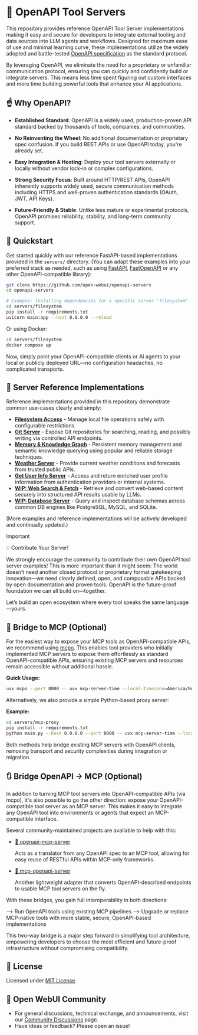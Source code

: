 # 🌟 OpenAPI Tool Servers

This repository provides reference OpenAPI Tool Server implementations making it easy and secure for developers to integrate external tooling and data sources into LLM agents and workflows. Designed for maximum ease of use and minimal learning curve, these implementations utilize the widely adopted and battle-tested [OpenAPI specification](https://www.openapis.org/) as the standard protocol.

By leveraging OpenAPI, we eliminate the need for a proprietary or unfamiliar communication protocol, ensuring you can quickly and confidently build or integrate servers. This means less time spent figuring out custom interfaces and more time building powerful tools that enhance your AI applications.

## ☝️ Why OpenAPI?

- **Established Standard**: OpenAPI is a widely used, production-proven API standard backed by thousands of tools, companies, and communities.

- **No Reinventing the Wheel**: No additional documentation or proprietary spec confusion. If you build REST APIs or use OpenAPI today, you're already set.

- **Easy Integration & Hosting**: Deploy your tool servers externally or locally without vendor lock-in or complex configurations.

- **Strong Security Focus**: Built around HTTP/REST APIs, OpenAPI inherently supports widely used, secure communication methods including HTTPS and well-proven authentication standards (OAuth, JWT, API Keys).

- **Future-Friendly & Stable**: Unlike less mature or experimental protocols, OpenAPI promises reliability, stability, and long-term community support.

## 🚀 Quickstart

Get started quickly with our reference FastAPI-based implementations provided in the `servers/` directory. (You can adapt these examples into your preferred stack as needed, such as using [FastAPI](https://fastapi.tiangolo.com/), [FastOpenAPI](https://github.com/mr-fatalyst/fastopenapi) or any other OpenAPI-compatible library):

```bash
git clone https://github.com/open-webui/openapi-servers
cd openapi-servers

# Example: Installing dependencies for a specific server 'filesystem'
cd servers/filesystem
pip install -r requirements.txt
uvicorn main:app --host 0.0.0.0 --reload
```

Or using Docker:

```bash
cd servers/filesystem
docker compose up
```

Now, simply point your OpenAPI-compatible clients or AI agents to your local or publicly deployed URL—no configuration headaches, no complicated transports.

## 📂 Server Reference Implementations

Reference implementations provided in this repository demonstrate common use-cases clearly and simply:

- [**Filesystem Access**](servers/filesystem) - Manage local file operations safely with configurable restrictions.
- [**Git Server**](servers/git) - Expose Git repositories for searching, reading, and possibly writing via controlled API endpoints.
- [**Memory & Knowledge Graph**](servers/memory) - Persistent memory management and semantic knowledge querying using popular and reliable storage techniques.
- [**Weather Server**](servers/weather) - Provide current weather conditions and forecasts from trusted public APIs.
- [**Get User Info Server**](servers/get-user-info) - Access and return enriched user profile information from authentication providers or internal systems.
- [**WIP: Web Search & Fetch**](servers/web-search) - Retrieve and convert web-based content securely into structured API results usable by LLMs.
- [**WIP: Database Server**](servers/database) - Query and inspect database schemas across common DB engines like PostgreSQL, MySQL, and SQLite.


(More examples and reference implementations will be actively developed and continually updated.)


> [!IMPORTANT]  
> 💡 Contribute Your Server!
> 
> We strongly encourage the community to contribute their own OpenAPI tool server examples! This is more important than it might seem: The world doesn’t need another closed protocol or proprietary format gatekeeping innovation—we need clearly defined, open, and composable APIs backed by open documentation and proven tools. OpenAPI is the future-proof foundation we can all build on—together.
> 
> Let’s build an open ecosystem where every tool speaks the same language—yours.

## 🔌 Bridge to MCP (Optional)

For the easiest way to expose your MCP tools as OpenAPI-compatible APIs, we recommend using [mcpo](https://github.com/open-webui/mcpo). This enables tool providers who initially implemented MCP servers to expose them effortlessly as standard OpenAPI-compatible APIs, ensuring existing MCP servers and resources remain accessible without additional hassle.

**Quick Usage:**
```bash
uvx mcpo --port 8000 -- uvx mcp-server-time --local-timezone=America/New_York
```

Alternatively, we also provide a simple Python-based proxy server:

**Example:**
```bash
cd servers/mcp-proxy
pip install -r requirements.txt
python main.py --host 0.0.0.0 --port 8000 -- uvx mcp-server-time --local-timezone=America/New_York
```

Both methods help bridge existing MCP servers with OpenAPI clients, removing transport and security complexities during integration or migration.

## 🔃 Bridge OpenAPI → MCP (Optional)

In addition to turning MCP tool servers into OpenAPI-compatible APIs (via mcpo), it's also possible to go the other direction: expose your OpenAPI-compatible tool server as an MCP server. This makes it easy to integrate any OpenAPI tool into environments or agents that expect an MCP-compatible interface.

Several community-maintained projects are available to help with this:

- [🌉 openapi-mcp-server](https://github.com/janwilmake/openapi-mcp-server)

  Acts as a translator from any OpenAPI spec to an MCP tool, allowing for easy reuse of RESTful APIs within MCP-only frameworks.

- [🔁 mcp-openapi-server](https://github.com/ivo-toby/mcp-openapi-server)

  Another lightweight adapter that converts OpenAPI-described endpoints to usable MCP tool servers on the fly.

With these bridges, you gain full interoperability in both directions:

⟶ Run OpenAPI tools using existing MCP pipelines
⟶ Upgrade or replace MCP-native tools with more stable, secure, OpenAPI-based implementations

This two-way bridge is a major step forward in simplifying tool architecture, empowering developers to choose the most efficient and future-proof infrastructure without compromising compatibility.

## 📜 License

Licensed under [MIT License](LICENSE).

## 🌱 Open WebUI Community  

- For general discussions, technical exchange, and announcements, visit our [Community Discussions](https://github.com/open-webui/openapi-servers/discussions) page.
- Have ideas or feedback? Please open an issue!
